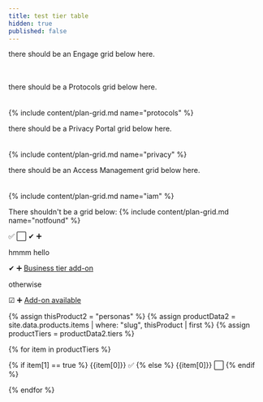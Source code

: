 ```yaml
---
title: test tier table
hidden: true
published: false
---
```



there should be an Engage grid below here.
<br><br><br>


there should be a Protocols grid below here.
<br><br><br>
{% include content/plan-grid.md name="protocols" %}


there should be a Privacy Portal grid below here.
<br><br><br>
{% include content/plan-grid.md name="privacy" %}


there should be an Access Management grid below here.
<br><br><br>
{% include content/plan-grid.md name="iam" %}


There shouldn't be a grid below:
{% include content/plan-grid.md name="notfound" %}




✅ ⬜️ &#10004; &#10133;

 hmmm hello

&#10004; &#10133; [Business tier add-on](https://segment.com/pricing/)

otherwise


&#9745; &#10133; [Add-on available](https://segment.com/pricing/)

{% assign thisProduct2 = "personas" %}
{% assign productData2 = site.data.products.items | where: "slug", thisProduct | first %}
{% assign productTiers = productData2.tiers %}

{% for item in productTiers %}

{% if item[1] == true %}
{{item[0]}} ✅
{% else %}
{{item[0]}} ⬜️
{% endif %}

{% endfor %}
